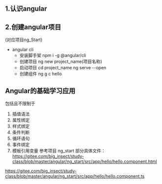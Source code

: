 ## 1.认识angular 

## 2.创建angular项目 
  (对应项目ng_Start)
 - angular cli
    + 安装脚手架 
       npm i -g @angular/cli
    + 创建项目 
        ng new project_name(项目名称)
    + 启动项目 
        cd project_name
        ng serve --open    
    + 创建组件 
        ng g c hello      

## Angular的基础学习应用
<!-- 参考 D:\studyClass\study-class\angular\ng_start\src\app\hello\hello.component.ts -->
包括且不限制于 
1. 插值语法
2. 属性绑定
3. 样式绑定
4. 条件判断
5. 循环语句
6. 事件绑定
7. 模板引用变量
参考项目 ng_start 
部分具体文件： 
https://gitee.com/big_insect/study-class/blob/master/angular/ng_start/src/app/hello/hello.component.html

https://gitee.com/big_insect/study-class/blob/master/angular/ng_start/src/app/hello/hello.component.ts
